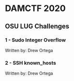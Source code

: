 # DAMCTF 2020
## OSU LUG Challenges

### 1 - Sudo Integer Overflow
Written by: Drew Ortega

### 2 - SSH known_hosts
Written by: Drew Ortega
